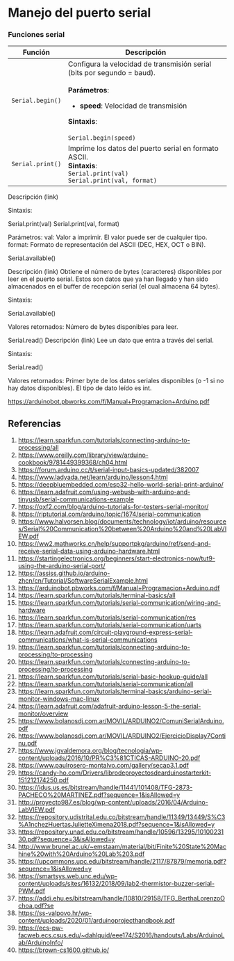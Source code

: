 # Manejo del puerto serial

### Funciones serial


|Función|Descripción|
|---|---|
|```Serial.begin()```|Configura la velocidad de transmisión serial (bits por segundo = baud).<br><br>**Parámetros**: <ul><li>**speed**: Velocidad de transmisión</ul>**Sintaxis**:<br><br>```Serial.begin(speed)```|
|```Serial.print()```|Imprime los datos del puerto serial en formato ASCII.<br>**Sintaxis**:<br>```Serial.print(val)```<br>```Serial.print(val, format)```|








Descripción (link)


Sintaxis:

Serial.print(val)
Serial.print(val, format)


Parámetros:
val: Valor a imprimir. El valor puede ser de cualquier tipo.
format: Formato de representación del ASCII (DEC, HEX, OCT o BIN).

Serial.available()

Descripción (link)
Obtiene el número de bytes (caracteres) disponibles por leer en el puerto serial. Estos son datos que ya han llegado y han sido almacenados en el buffer de recepción serial (el cual almacena 64 bytes).

Sintaxis:

Serial.available()


Valores retornados:
Número de bytes disponibles para leer.


Serial.read()
Descripción (link)
Lee un dato que entra a través del serial.

Sintaxis:

Serial.read()


Valores retornados:
Primer byte de los datos seriales disponibles (o -1 si no hay datos disponibles). El tipo de dato leído es int.









https://arduinobot.pbworks.com/f/Manual+Programacion+Arduino.pdf

## Referencias

1. https://learn.sparkfun.com/tutorials/connecting-arduino-to-processing/all
2. https://www.oreilly.com/library/view/arduino-cookbook/9781449399368/ch04.html
3. https://forum.arduino.cc/t/serial-input-basics-updated/382007
4. https://www.ladyada.net/learn/arduino/lesson4.html
5. https://deepbluembedded.com/esp32-hello-world-serial-print-arduino/
6. https://learn.adafruit.com/using-webusb-with-arduino-and-tinyusb/serial-communications-example
7. https://qxf2.com/blog/arduino-tutorials-for-testers-serial-monitor/
8. https://riptutorial.com/arduino/topic/1674/serial-communication
9. https://www.halvorsen.blog/documents/technology/iot/arduino/resources/Serial%20Communication%20between%20Arduino%20and%20LabVIEW.pdf
10. https://ww2.mathworks.cn/help/supportpkg/arduino/ref/send-and-receive-serial-data-using-arduino-hardware.html
11. https://startingelectronics.org/beginners/start-electronics-now/tut9-using-the-arduino-serial-port/
12. https://assiss.github.io/arduino-zhcn/cn/Tutorial/SoftwareSerialExample.html
13. https://arduinobot.pbworks.com/f/Manual+Programacion+Arduino.pdf
14. https://learn.sparkfun.com/tutorials/terminal-basics/all
15. https://learn.sparkfun.com/tutorials/serial-communication/wiring-and-hardware
16. https://learn.sparkfun.com/tutorials/serial-communication/res
17. https://learn.sparkfun.com/tutorials/serial-communication/uarts
18. https://learn.adafruit.com/circuit-playground-express-serial-communications/what-is-serial-communications
19. https://learn.sparkfun.com/tutorials/connecting-arduino-to-processing/to-processing
20. https://learn.sparkfun.com/tutorials/connecting-arduino-to-processing/to-processing
21. https://learn.sparkfun.com/tutorials/serial-basic-hookup-guide/all
22. https://learn.sparkfun.com/tutorials/serial-communication/all
23. https://learn.sparkfun.com/tutorials/terminal-basics/arduino-serial-monitor-windows-mac-linux
24. https://learn.adafruit.com/adafruit-arduino-lesson-5-the-serial-monitor/overview
25. https://www.bolanosdj.com.ar/MOVIL/ARDUINO2/ComuniSerialArduino.pdf
26. https://www.bolanosdj.com.ar/MOVIL/ARDUINO2/EjercicioDisplay7Continu.pdf
27. https://www.jgvaldemora.org/blog/tecnologia/wp-content/uploads/2016/10/PR%C3%81CTICAS-ARDUINO-20.pdf
28. https://www.paulrosero-montalvo.com/gallery/secap3.1.pdf
29. https://candy-ho.com/Drivers/librodeproyectosdearduinostarterkit-151212174250.pdf
30. https://idus.us.es/bitstream/handle/11441/101408/TFG-2873-PACHECO%20MARTINEZ.pdf?sequence=1&isAllowed=y
31. http://proyecto987.es/blog/wp-content/uploads/2016/04/Arduino-LabVIEW.pdf
32. https://repository.udistrital.edu.co/bitstream/handle/11349/13449/S%C3%A1nchezHuertasJulietteXimena2018.pdf?sequence=1&isAllowed=y
33. https://repository.unad.edu.co/bitstream/handle/10596/13295/1010023130.pdf?sequence=3&isAllowed=y
34. http://www.brunel.ac.uk/~emstaam/material/bit/Finite%20State%20Machine%20with%20Arduino%20Lab%203.pdf
35. https://upcommons.upc.edu/bitstream/handle/2117/87879/memoria.pdf?sequence=1&isAllowed=y
36. https://smartsys.web.unc.edu/wp-content/uploads/sites/16132/2018/09/lab2-thermistor-buzzer-serial-PWM.pdf
37. https://addi.ehu.es/bitstream/handle/10810/29158/TFG_BerthaLorenzoOchoa.pdf?se
38. https://ss-valpovo.hr/wp-content/uploads/2020/01/arduinoprojecthandbook.pdf
39. https://ecs-pw-facweb.ecs.csus.edu/~dahlquid/eee174/S2016/handouts/Labs/ArduinoLab/ArduinoInfo/
40. https://brown-cs1600.github.io/
